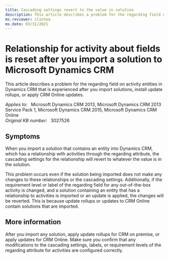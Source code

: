 ```yaml
---
title: Cascading settings revert to the value in solution
description: This article describes a problem for the regarding field on activity entities in Dynamics CRM that is experienced after you import solutions, install update rollups, or apply CRM Online updates.
ms.reviewer: clintwa
ms.date: 03/31/2021
---
```

# Relationship for activity about fields is reset after you import a solution to Microsoft Dynamics CRM

This article describes a problem for the regarding field on activity entities in Dynamics CRM that is experienced after you import solutions, install update rollups, or apply CRM Online updates.

_Applies to:_ &nbsp; Microsoft Dynamics CRM 2013, Microsoft Dynamics CRM 2013 Service Pack 1, Microsoft Dynamics CRM 2015, Microsoft Dynamics CRM Online  
_Original KB number:_ &nbsp; 3027526  

## Symptoms

When you import a solution that contains an entity into Dynamics CRM, which has a relationship with activities through the regarding attribute, the cascading settings for the relationship will revert to whatever the value is in the solution.

This problem occurs even if the solution being imported does not make any changes to these relationships or the cascading settings. Additionally, if the requirement level or label of the regarding field for any out-of-the-box activity is changed, and a solution containing an entity that has a relationship to activities is imported or an update is applied, the changes will be reverted. This is because update rollups or updates to CRM Online contain solutions that are imported.

## More information

After you import any solution, apply update rollups for CRM on premise, or apply updates for CRM Online. Make sure you confirm that any modifications to the cascading settings, labels, or requirement levels of the regarding attribute for activities are configured correctly.
